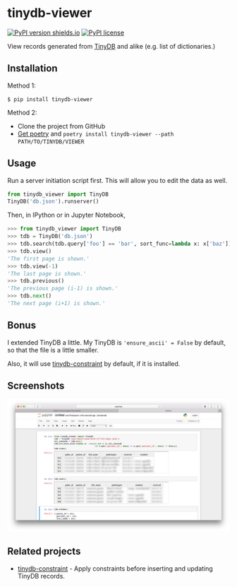 # tinydb-viewer

[![PyPI version shields.io](https://img.shields.io/pypi/v/tinydb-viewer.svg)](https://pypi.python.org/pypi/tinydb-viewer/)
[![PyPI license](https://img.shields.io/pypi/l/tinydb-viewer.svg)](https://pypi.python.org/pypi/tinydb-viewer/)

View records generated from [TinyDB](https://tinydb.readthedocs.io/en/latest/index.html) and alike (e.g. list of dictionaries.)

## Installation

Method 1:

```commandline
$ pip install tinydb-viewer
```

Method 2:

- Clone the project from GitHub
- [Get poetry](https://github.com/sdispater/poetry) and `poetry install tinydb-viewer --path PATH/TO/TINYDB/VIEWER`

## Usage

Run a server initiation script first. This will allow you to edit the data as well.

```python
from tinydb_viewer import TinyDB
TinyDB('db.json').runserver()
```

Then, in IPython or in Jupyter Notebook,

```python
>>> from tinydb_viewer import TinyDB
>>> tdb = TinyDB('db.json')
>>> tdb.search(tdb.query['foo'] == 'bar', sort_func=lambda x: x['baz'])
>>> tdb.view()
'The first page is shown.'
>>> tdb.view(-1)
'The last page is shown.'
>>> tdb.previous()
'The previous page (i-1) is shown.'
>>> tdb.next()
'The next page (i+1) is shown.'
```

## Bonus

I extended TinyDB a little. My TinyDB is `'ensure_ascii' = False` by default, so that the file is a little smaller.

Also, it will use [tinydb-constraint](https://github.com/patarapolw/tinydb-constraint) by default, if it is installed.

## Screenshots

![](/screenshots/jupyter0.png?raw=true)

## Related projects

- [tinydb-constraint](https://github.com/patarapolw/tinydb-constraint) - Apply constraints before inserting and updating TinyDB records.
